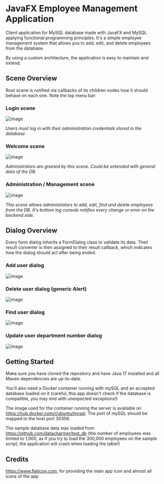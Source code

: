 # JavaFX Employee Management Application

Client application for MySQL database made with JavaFX and MySQL 
applying functional programming principles.
It's a simple employee management system that allows you to add, edit, 
and delete employees from the database.

By using a custom architecture, the application is easy to maintain 
and extend.

## Scene Overview

Root scene is notified via callbacks of its children nodes how it should behave on each one. Note the top menu bar:

### Login scene

![image](https://user-images.githubusercontent.com/66980937/207858793-80891e41-7a3e-4894-9dbc-7f76c34356b9.png)

*Users must log in with their administration credentials stored in the database*

### Welcome scene
![image](https://user-images.githubusercontent.com/66980937/207858977-c94395b5-1acd-41e1-9b10-95c47a325eed.png)

*Administrators are greeted by this scene. Could be extended with general data of the DB.*

### Administration / Management scene
![image](https://user-images.githubusercontent.com/66980937/207859211-bcd0f56e-99d2-401d-819e-57311118016e.png)

*This scene allows administrators to add, edit, find and delete employees from the DB. It's bottom log console notifies every change or error on the backend side.*

## Dialog Overview

Every form dialog inherits a FormDialog class to validate its data. Their result converter is then assigned to their result callback, which indicates how the dialog should act after being ended.

### Add user dialog
![image](https://user-images.githubusercontent.com/66980937/207860000-b1ea29ce-a7c3-49da-8aca-9ef9598cdd8b.png)

### Delete user dialog (generic Alert)
![image](https://user-images.githubusercontent.com/66980937/207860603-4e0eac9d-c923-402c-8462-a15b7ec02d06.png)

### Find user dialog
![image](https://user-images.githubusercontent.com/66980937/207860660-bfb92a84-179e-43ef-9fc5-3c3a096c5913.png)

### Update user department number dialog
![image](https://user-images.githubusercontent.com/66980937/207860729-998bd745-8d7a-43ee-a843-cf588bf15f09.png)

## Getting Started

Make sure you have cloned the repository and have Java 17 installed and 
all Maven dependencies are up-to-date.

You'll also need a Docker container running with mySQL and an accepted database loaded on it (careful, this app doesn't check if the database is compatible, you may end with unexpected exceptions!)

The image used for the container running the server is available on https://hub.docker.com/r/ubuntu/mysql. The port of mySQL should be mapped to the host port 30306.

The sample database data was loaded from https://github.com/datacharmer/test_db (the number of employees was limited to 1,000, as if you try to load the 300,000 employees on the sample script, the application will crash when loading the table!)

## Credits

https://www.flaticon.com, for providing the main app icon and almost all icons of the app
